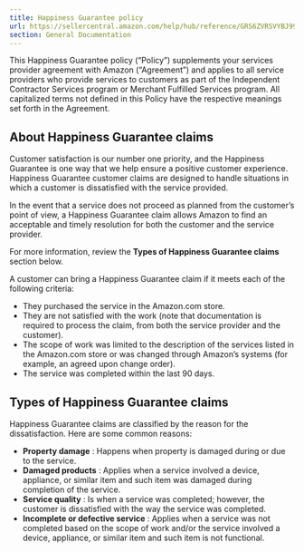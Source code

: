 ```yaml
---
title: Happiness Guarantee policy
url: https://sellercentral.amazon.com/help/hub/reference/GRS6ZVRSVYBJ99N3
section: General Documentation
---
```


This Happiness Guarantee policy (“Policy”) supplements your services provider
agreement with Amazon (“Agreement”) and applies to all service providers who
provide services to customers as part of the Independent Contractor Services
program or Merchant Fulfilled Services program. All capitalized terms not
defined in this Policy have the respective meanings set forth in the
Agreement.

##  About Happiness Guarantee claims

Customer satisfaction is our number one priority, and the Happiness Guarantee
is one way that we help ensure a positive customer experience. Happiness
Guarantee customer claims are designed to handle situations in which a
customer is dissatisfied with the service provided.

In the event that a service does not proceed as planned from the customer’s
point of view, a Happiness Guarantee claim allows Amazon to find an acceptable
and timely resolution for both the customer and the service provider.

For more information, review the **Types of Happiness Guarantee claims**
section below.

A customer can bring a Happiness Guarantee claim if it meets each of the
following criteria:

  * They purchased the service in the Amazon.com store.
  * They are not satisfied with the work (note that documentation is required to process the claim, from both the service provider and the customer).
  * The scope of work was limited to the description of the services listed in the Amazon.com store or was changed through Amazon’s systems (for example, an agreed upon change order).
  * The service was completed within the last 90 days.

## Types of Happiness Guarantee claims

Happiness Guarantee claims are classified by the reason for the
dissatisfaction. Here are some common reasons:

  * **Property damage** : Happens when property is damaged during or due to the service.
  * **Damaged products** : Applies when a service involved a device, appliance, or similar item and such item was damaged during completion of the service.
  * **Service quality** : Is when a service was completed; however, the customer is dissatisfied with the way the service was completed.
  * **Incomplete or defective service** : Applies when a service was not completed based on the scope of work and/or the service involved a device, appliance, or similar item and such item is not functional.

